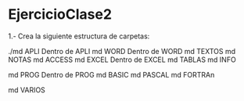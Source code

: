 # EjercicioClase2
1.- Crea la siguiente estructura de carpetas:


./md APLI
  Dentro de APLI
  md WORD
      Dentro de WORD
      md TEXTOS
      md NOTAS
  md ACCESS
  md EXCEL
      Dentro de EXCEL
      md TABLAS
      md INFO
  
md PROG
  Dentro de PROG
  md BASIC
  md PASCAL
  md FORTRAn
  
md VARIOS

